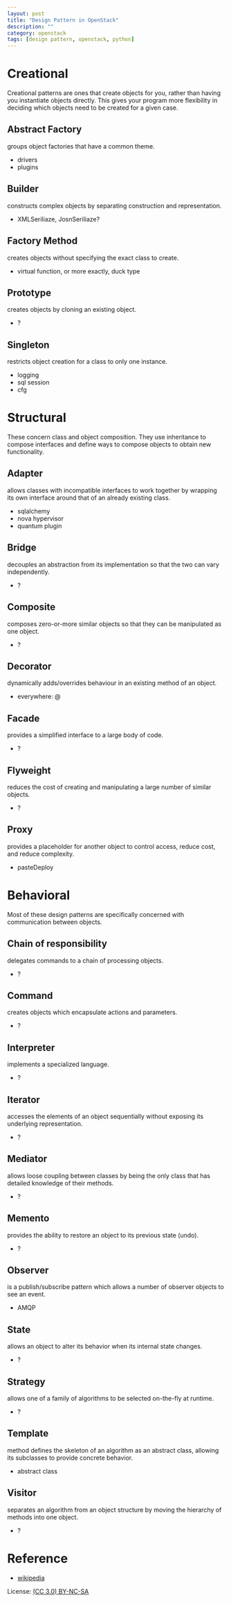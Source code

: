 ```yaml
---
layout: post
title: "Design Pattern in OpenStack"
description: ""
category: openstack
tags: [design pattern, openstack, python]
---
```

# Creational
Creational patterns are ones that create objects for you, rather than having you instantiate objects directly. This gives your program more flexibility in deciding which objects need to be created for a given case.

## Abstract Factory
groups object factories that have a common theme.

* drivers
* plugins

## Builder
constructs complex objects by separating construction and representation.

* XMLSeriliaze, JosnSeriliaze?

## Factory Method
creates objects without specifying the exact class to create.

* virtual function, or more exactly, duck type

## Prototype
creates objects by cloning an existing object.

* ?

## Singleton
restricts object creation for a class to only one instance.

* logging
* sql session
* cfg

# Structural
These concern class and object composition. They use inheritance to compose interfaces and define ways to compose objects to obtain new functionality.

## Adapter
allows classes with incompatible interfaces to work together by wrapping its own interface around that of an already existing class.

* sqlalchemy
* nova hypervisor
* quantum plugin

## Bridge
decouples an abstraction from its implementation so that the two can vary independently.

* ?

## Composite
composes zero-or-more similar objects so that they can be manipulated as one object.

* ?

## Decorator
dynamically adds/overrides behaviour in an existing method of an object.

* everywhere: @

## Facade
provides a simplified interface to a large body of code.

* ?

## Flyweight
reduces the cost of creating and manipulating a large number of similar objects.

* ?

## Proxy
provides a placeholder for another object to control access, reduce cost, and reduce complexity.

* pasteDeploy

# Behavioral
Most of these design patterns are specifically concerned with communication between objects.

## Chain of responsibility
delegates commands to a chain of processing objects.

* ?

## Command
creates objects which encapsulate actions and parameters.

* ?

## Interpreter
implements a specialized language.

* ?

## Iterator
accesses the elements of an object sequentially without exposing its underlying representation.

* ?

## Mediator
allows loose coupling between classes by being the only class that has detailed knowledge of their methods.

* ?

## Memento
provides the ability to restore an object to its previous state (undo).

* ?

## Observer
is a publish/subscribe pattern which allows a number of observer objects to see an event.

* AMQP

## State
allows an object to alter its behavior when its internal state changes.

* ?

## Strategy
allows one of a family of algorithms to be selected on-the-fly at runtime.

* ?

## Template
method defines the skeleton of an algorithm as an abstract class, allowing its subclasses to provide concrete behavior.

* abstract class

## Visitor
separates an algorithm from an object structure by moving the hierarchy of methods into one object.

* ?

# Reference

* [wikipedia](http://en.wikipedia.org/wiki/Design_Patterns)

License: [(CC 3.0) BY-NC-SA](http://creativecommons.org/licenses/by-nc-sa/3.0/)
